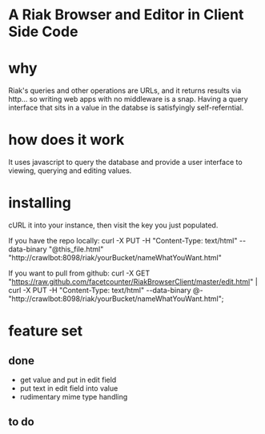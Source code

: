 A Riak Browser and Editor in Client Side Code
=================

# why

Riak's queries and other operations are URLs, and it returns results via http... so writing web apps with no middleware is a snap.  Having a query interface that sits in a value in the databse is satisfyingly self-referntial.

# how does it work

It uses javascript to query the database and provide a user interface to viewing, querying and editing values.

# installing

cURL it into your instance, then visit the key you just populated.

If you have the repo locally:
curl -X PUT -H "Content-Type: text/html" --data-binary "@this_file.html" "http://crawlbot:8098/riak/yourBucket/nameWhatYouWant.html"

If you want to pull from github:
curl -X GET "https://raw.github.com/facetcounter/RiakBrowserClient/master/edit.html" | curl -X PUT -H "Content-Type: text/html" --data-binary @- "http://crawlbot:8098/riak/yourBucket/nameWhatYouWant.html";

# feature set

## done
 * get value and put in edit field
 * put text in edit field into value
 * rudimentary mime type handling
 

## to do